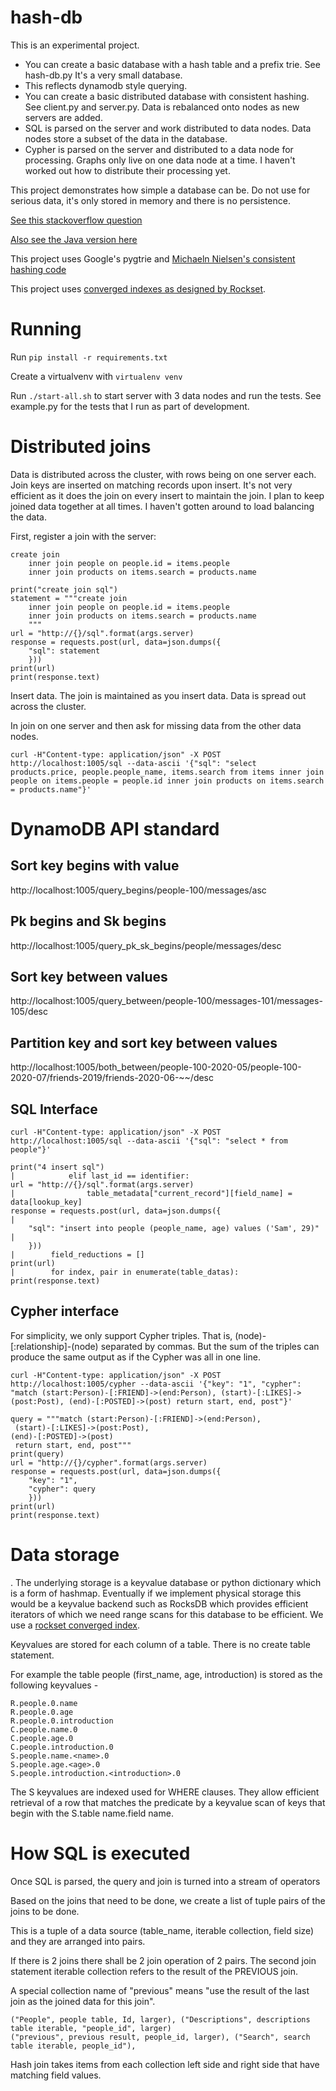# hash-db

This is an experimental project.

* You can create a basic database with a hash table and a prefix trie. See hash-db.py It's a very small database.
* This reflects dynamodb style querying.
* You can create a basic distributed database with consistent hashing. See client.py and server.py. Data is rebalanced onto nodes as new servers are added.
* SQL is parsed on the server and work distributed to data nodes. Data nodes store a subset of the data in the database.
* Cypher is parsed on the server and distributed to a data node for processing. Graphs only live on one data node at a time. I haven't worked out how to distribute their processing yet.

This project demonstrates how simple a database can be. Do not use for serious data, it's only stored in memory and there is no persistence.

[See this stackoverflow question](https://stackoverflow.com/questions/63420723/is-dynamodb-a-trie-in-front-of-a-distributed-hash-table)

[Also see the Java version here](https://github.com/samsquire/hash-db-java)

This project uses Google's pygtrie and [Michaeln Nielsen's consistent hashing code](michaelnielsen.org/blog/consistent-hashing/) 

This project uses [converged indexes as designed by Rockset](https://rockset.com/blog/converged-indexing-the-secret-sauce-behind-rocksets-fast-queries/).

# Running

Run `pip install -r requirements.txt`

Create a virtualvenv with `virtualenv venv`

Run `./start-all.sh` to start server with 3 data nodes and run the tests. See example.py for the tests that I run as part of development.

# Distributed joins

Data is distributed across the cluster, with rows being on one server each. Join keys are inserted on matching records upon insert. It's not very efficient as it does the join on every insert to maintain the join. I plan to keep joined data together at all times. I haven't gotten around to load balancing the data.

First, register a join with the server:

```
create join
    inner join people on people.id = items.people
    inner join products on items.search = products.name

```

```
print("create join sql")
statement = """create join
    inner join people on people.id = items.people
    inner join products on items.search = products.name
    """
url = "http://{}/sql".format(args.server)
response = requests.post(url, data=json.dumps({
    "sql": statement
    }))
print(url)
print(response.text)

```

Insert data. The join is maintained as you insert data. Data is spread out across the cluster.

In join on one server and then ask for missing data from the other data nodes.

```
curl -H"Content-type: application/json" -X POST http://localhost:1005/sql --data-ascii '{"sql": "select products.price, people.people_name, items.search from items inner join people on items.people = people.id inner join products on items.search = products.name"}'

```

# DynamoDB API standard

## Sort key begins with value

http://localhost:1005/query_begins/people-100/messages/asc

## Pk begins and Sk begins

http://localhost:1005/query_pk_sk_begins/people/messages/desc

## Sort key between values

http://localhost:1005/query_between/people-100/messages-101/messages-105/desc

## Partition key and sort key between values

http://localhost:1005/both_between/people-100-2020-05/people-100-2020-07/friends-2019/friends-2020-06-~~/desc

## SQL Interface

```
curl -H"Content-type: application/json" -X POST http://localhost:1005/sql --data-ascii '{"sql": "select * from people"}'
```

```
print("4 insert sql")                                                                                                  |            elif last_id == identifier:                                                                               
url = "http://{}/sql".format(args.server)                                                                              |                table_metadata["current_record"][field_name] = data[lookup_key]                                       
response = requests.post(url, data=json.dumps({                                                                        |                                                                                                                      
    "sql": "insert into people (people_name, age) values ('Sam', 29)"                                                  |                                                                                                                      
    }))                                                                                                                |        field_reductions = []                                                                                         
print(url)                                                                                                             |        for index, pair in enumerate(table_datas):                                                                    
print(response.text) 
```

## Cypher interface

For simplicity, we only support Cypher triples. That is, (node)-[:relationship]-(node) separated by commas. But the sum of the triples can produce the same output as if the Cypher was all in one line.

```
curl -H"Content-type: application/json" -X POST http://localhost:1005/cypher --data-ascii '{"key": "1", "cypher": "match (start:Person)-[:FRIEND]->(end:Person), (start)-[:LIKES]->(post:Post), (end)-[:POSTED]->(post) return start, end, post"}'
```

```
query = """match (start:Person)-[:FRIEND]->(end:Person),
 (start)-[:LIKES]->(post:Post), 
(end)-[:POSTED]->(post)
 return start, end, post"""
print(query)
url = "http://{}/cypher".format(args.server)
response = requests.post(url, data=json.dumps({
    "key": "1",
    "cypher": query
    }))
print(url)
print(response.text)

```

# Data storage

. The underlying storage is a keyvalue database or python dictionary which is a form of hashmap. Eventually if we implement physical storage this would be a keyvalue backend such as RocksDB which provides efficient iterators of which we need range scans for this database to be efficient. We use a [rockset converged index](https://rockset.com/blog/converged-indexing-the-secret-sauce-behind-rocksets-fast-queries/).

Keyvalues are stored for each column of a table. There is no create table statement.

For example the table people (first_name, age, introduction) is stored as the following keyvalues -

```
R.people.0.name
R.people.0.age
R.people.0.introduction
C.people.name.0
C.people.age.0
C.people.introduction.0
S.people.name.<name>.0
S.people.age.<age>.0
S.people.introduction.<introduction>.0
```

The S keyvalues are indexed used for WHERE clauses. They allow efficient retrieval of a row that matches the predicate by a keyvalue scan of keys that begin with the S.table name.field name.<field value>

# How SQL is executed

Once SQL is parsed, the query and join is turned into a stream of operators

Based on the joins that need to be done, we create a list of tuple pairs of the joins to be done.

This is a tuple of a data source (table_name, iterable collection, field size) and they are arranged into pairs.
 
If there is 2 joins there shall be 2 join operation of 2 pairs. The second join statement iterable collection refers to the result of the PREVIOUS join.

A special collection name of "previous" means "use the result of the last join as the joined data for this join".

```
("People", people table, Id, larger), ("Descriptions", descriptions table iterable, "people_id", larger)
("previous", previous result, people_id, larger), ("Search", search table iterable, people_id"),
```

Hash join takes items from each collection left side and right side that have matching field values.


